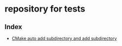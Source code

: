 # repository for tests

## Index
- [CMake auto add subdirectory and add subdirectory][cmake-auto-add-subdirectory]

[cmake-auto-add-subdirectory]:cmake/cmke_script/readme.md
